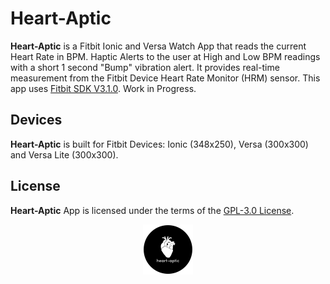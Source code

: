 # Heart-Aptic
**Heart-Aptic** is a Fitbit Ionic and Versa Watch App that reads the current Heart Rate in BPM. Haptic Alerts to the user at High and Low BPM readings with a short 1 second "Bump" vibration alert. It provides real-time measurement from the Fitbit Device Heart Rate Monitor (HRM) sensor. This app uses [Fitbit SDK V3.1.0](https://github.com/Fitbit). Work in Progress.
            
## Devices
**Heart-Aptic** is built for Fitbit Devices: Ionic (348x250), Versa (300x300) and Versa Lite (300x300).

## License
**Heart-Aptic** App is licensed under the terms of the [GPL-3.0 License](/LICENSE). 

<p align="middle">
<img width="80" height="80" src=./resources/icon-black-80x80.png>
</p>
